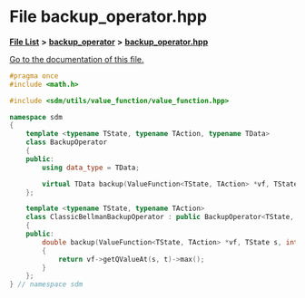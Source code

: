 
# File backup\_operator.hpp

[**File List**](files.md) **>** [**backup\_operator**](dir_e5da9301ce0d3402db8949e56416e9b7.md) **>** [**backup\_operator.hpp**](backup__operator_8hpp.md)

[Go to the documentation of this file.](backup__operator_8hpp.md) 


````cpp
#pragma once
#include <math.h>

#include <sdm/utils/value_function/value_function.hpp>

namespace sdm
{
    template <typename TState, typename TAction, typename TData>
    class BackupOperator
    {
    public:
        using data_type = TData;

        virtual TData backup(ValueFunction<TState, TAction> *vf, TState s, int t) = 0;
    };

    template <typename TState, typename TAction>
    class ClassicBellmanBackupOperator : public BackupOperator<TState, TAction, double>
    {
    public:
        double backup(ValueFunction<TState, TAction> *vf, TState s, int t)
        {
            return vf->getQValueAt(s, t)->max();
        }
    };
} // namespace sdm
````

